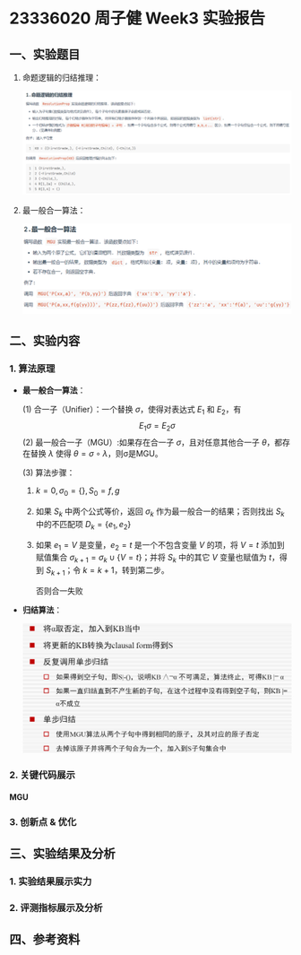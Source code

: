 # 23336020 周子健 Week3 实验报告

## 一、实验题目

1. 命题逻辑的归结推理：

   ![image-20250330151318957](./week3.assets/image-20250330151318957.png)

2. 最一般合一算法：

   ![image-20250330151347297](./week3.assets/image-20250330151347297.png)

## 二、实验内容

### 1. 算法原理

+ **最一般合一算法**：

  (1) 合一子（Unifier）：一个替换 $\sigma$，使得对表达式 $E_1$ 和 $E_2$，有
  $$
  E_1 \sigma = E_2 \sigma
  $$
  (2) 最一般合一子（MGU）:如果存在合一子 $\sigma$，且对任意其他合一子 $\theta$，都存在替换 $\lambda$ 使得 $\theta = \sigma \circ \lambda$，则σ是MGU。

  (3) 算法步骤：

  1. $k = 0, \sigma_0 = \{\}, S_0 = {f, g}$

  2. 如果 $S_k$ 中两个公式等价，返回 $\sigma_k$ 作为最一般合一的结果；否则找出 $S_k$ 中的不匹配项 $D_k = \{ e_1, e_2 \}$

  3. 如果 $e_1 = V$ 是变量，$e_2 = t$ 是一个不包含变量 $V$ 的项，将 $V=t$ 添加到赋值集合 $\sigma_{k+1}=\sigma_k \cup \{V=t\}$；并将 $S_k$ 中的其它 $V$ 变量也赋值为 $t$，得到 $S_{k+1}$；令 $k=k+1$，转到第二步。

     否则合一失败

+ **归结算法**：

  ![image-20250330223117020](./week3.assets/image-20250330223117020.png)

### 2. 关键代码展示

#### MGU





### 3. 创新点 & 优化

## 三、实验结果及分析

### 1. 实验结果展示实力

### 2. 评测指标展示及分析

## 四、参考资料


